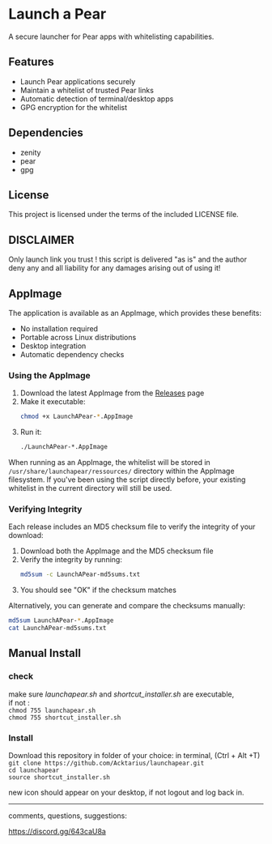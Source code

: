 # Launch a Pear

A secure launcher for Pear apps with whitelisting capabilities.

## Features

- Launch Pear applications securely
- Maintain a whitelist of trusted Pear links
- Automatic detection of terminal/desktop apps
- GPG encryption for the whitelist

## Dependencies

- zenity
- pear
- gpg

## License

This project is licensed under the terms of the included LICENSE file.

## DISCLAIMER
Only launch link you trust !
this script is delivered "as is" and the author deny any and all liability for any damages arising out of using it! 


## AppImage

The application is available as an AppImage, which provides these benefits:
- No installation required
- Portable across Linux distributions
- Desktop integration
- Automatic dependency checks

### Using the AppImage

1. Download the latest AppImage from the [Releases](https://github.com/Acktarius/launchapear/releases) page
2. Make it executable:
   ```bash
   chmod +x LaunchAPear-*.AppImage
   ```
3. Run it:
   ```bash
   ./LaunchAPear-*.AppImage
   ```

When running as an AppImage, the whitelist will be stored in `/usr/share/launchapear/ressources/` directory within the AppImage filesystem. If you've been using the script directly before, your existing whitelist in the current directory will still be used.

### Verifying Integrity

Each release includes an MD5 checksum file to verify the integrity of your download:

1. Download both the AppImage and the MD5 checksum file
2. Verify the integrity by running:
   ```bash
   md5sum -c LaunchAPear-md5sums.txt
   ```
3. You should see "OK" if the checksum matches

Alternatively, you can generate and compare the checksums manually:
```bash
md5sum LaunchAPear-*.AppImage
cat LaunchAPear-md5sums.txt
```

## Manual Install

### check
make sure *launchapear.sh* and *shortcut_installer.sh* are executable,  
if not :  
`chmod 755 launchapear.sh`  
`chmod 755 shortcut_installer.sh`  

### Install
Download this repository in folder of your choice:
in terminal, (Ctrl + Alt +T)
`git clone https://github.com/Acktarius/launchapear.git`  
`cd launchapear`  
`source shortcut_installer.sh`  

new icon should appear on your desktop, if not logout and log back in.

---  
comments, questions, suggestions:  

https://discord.gg/643caU8a